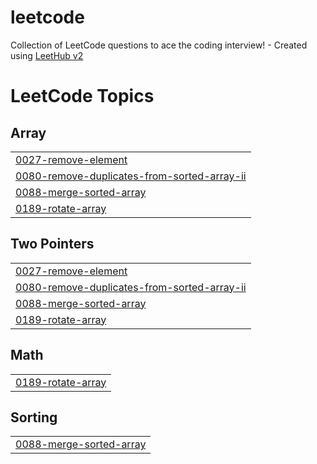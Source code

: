 # leetcode
Collection of LeetCode questions to ace the coding interview! - Created using [LeetHub v2](https://github.com/arunbhardwaj/LeetHub-2.0)

<!---LeetCode Topics Start-->
# LeetCode Topics
## Array
|  |
| ------- |
| [0027-remove-element](https://github.com/KrishnanditoLksn/leetcode/tree/master/0027-remove-element) |
| [0080-remove-duplicates-from-sorted-array-ii](https://github.com/KrishnanditoLksn/leetcode/tree/master/0080-remove-duplicates-from-sorted-array-ii) |
| [0088-merge-sorted-array](https://github.com/KrishnanditoLksn/leetcode/tree/master/0088-merge-sorted-array) |
| [0189-rotate-array](https://github.com/KrishnanditoLksn/leetcode/tree/master/0189-rotate-array) |
## Two Pointers
|  |
| ------- |
| [0027-remove-element](https://github.com/KrishnanditoLksn/leetcode/tree/master/0027-remove-element) |
| [0080-remove-duplicates-from-sorted-array-ii](https://github.com/KrishnanditoLksn/leetcode/tree/master/0080-remove-duplicates-from-sorted-array-ii) |
| [0088-merge-sorted-array](https://github.com/KrishnanditoLksn/leetcode/tree/master/0088-merge-sorted-array) |
| [0189-rotate-array](https://github.com/KrishnanditoLksn/leetcode/tree/master/0189-rotate-array) |
## Math
|  |
| ------- |
| [0189-rotate-array](https://github.com/KrishnanditoLksn/leetcode/tree/master/0189-rotate-array) |
## Sorting
|  |
| ------- |
| [0088-merge-sorted-array](https://github.com/KrishnanditoLksn/leetcode/tree/master/0088-merge-sorted-array) |
<!---LeetCode Topics End-->